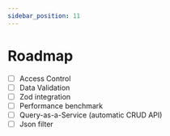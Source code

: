 ```yaml
---
sidebar_position: 11
---
```


# Roadmap

- [ ] Access Control
- [ ] Data Validation
- [ ] Zod integration
- [ ] Performance benchmark
- [ ] Query-as-a-Service (automatic CRUD API)
- [ ] Json filter
